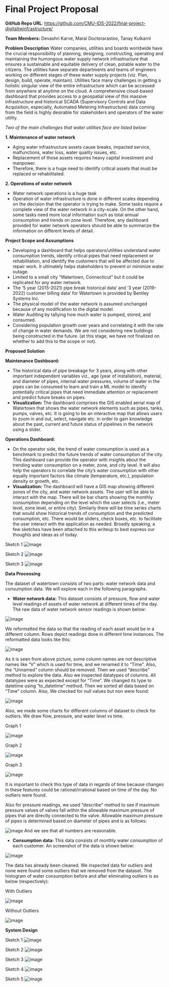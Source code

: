 # Final Project Proposal

**GitHub Repo URL**: https://github.com/CMU-IDS-2022/final-project-digitaltwinfrastructure/

**Team Members:** Devashri Karve, Maral Doctorarastoo, Tanay Kulkarni

**Problem Description**
Water companies, utilities and boards worldwide have the crucial responsibility of planning, designing, constructing, operating and maintaining the humongous water supply network infrastructure that ensures a sustainable and equitable delivery of clean, potable water to the citizens. The utilities have separate departments and teams of engineers working on different stages of these water supply projects (viz. Plan, design, build, operate, maintain). Utilities face many challenges in getting a holistic singular view of the entire infrastructure which can be accessed from anywhere at anytime on the cloud. A comprehensive cloud-based dashboard that provides access to a geospatial view of this massive infrastructure and historical SCADA (Supervisory Controls and Data Acquisition, especially, Automated Metering Infrastructure) data coming from the field is highly desirable for stakeholders and operators of the water utility.

*Two of the main challenges that water utilities face are listed below:*

**1. Maintenance of water network**
- Aging water infrastructure assets cause breaks, impacted service, malfunctions, water loss, water quality issues, etc.
- Replacement of those assets requires heavy capital investment and manpower.
- Therefore, there is a huge need to identify critical assets that must be replaced or rehabilitated.

**2. Operations of water network**
- Water network operations is a huge task
- Operation of water infrastructure is done in different scales depending on the decision that the operator is trying to make. Some tasks require a complete view of the water network in a city-scale. On the other hand, some tasks need more local information such as total annual consumption and trends on zone level. Therefore, any dashboard provided for water network operators should be able to summarize the information on different levels of detail.

**Project Scope and Assumptions**
- Developing a dashboard that helps operators/utilities understand water consumption trends, identify critical pipes that need replacement or rehabilitation, and identify the customers that will be affected due to repair work.  It ultimately helps stakeholders to prevent or minimize water outage.
- Limited to a small city “Watertown, Connecticut” but it could be replicated for any water network.
- The ‘5 year (2015-2021) pipe break historical data’ and ‘3 year (2019-2022) customer billing data’ for Watertown is provided by Bentley Systems Inc. 
- The physical model of the water network is assumed unchanged because of any modification to the digital model. 
- Water Auditing by tallying how much water is pumped, stored, and consumed. 
- Considering population growth over years and correlating it with the rate of change in water demands. We are not considering new buildings being constructed in the future. (at this stage, we have not finalized on whether to add this to the scope or not).

**Proposed Solution**

**Maintenance Dashboard:**
- The historical data of pipe breakage for 3 years, along with other important independent variables viz., age (year of installation), material, and diameter of pipes, internal water pressures, volume of water in the pipes can be consumed to learn and train a ML model to identify potentially critical pipes that need immediate attention or replacement and predict future breaks on pipes. 
- **Visualization:** The dashboard comprises the GIS enabled aerial map of Watertown that shows the water network elements such as pipes, tanks, pumps, valves, etc. It is going to be an interactive map that allows users to zoom in and out, select, navigate etc. in order to gain knowledge about the past, current and future status of pipelines in the network using a slider. 

**Operations Dashboard:**
- On the operator side, the trend of water consumption is used as a benchmark to predict the future trends of water consumption of the city. This dashboard can provide the operator with insights about the trending water consumption on a meter, zone, and city level. It will also help the operators to correlate the city’s water consumption with other equally important factors like climate (temperature, etc.), population density or growth, etc.
- **Visualization:** The dashboard will have a GIS map showing different zones of the city, and water network assets. The user will be able to interact with the map. There will be bar charts showing the monthly consumption depending on the level which the user selects (i.e., meter level, zone level, or entire city). Similarly there will be time series charts that would show historical trends of consumption and the predicted consumption, etc. There would be sliders, check boxes, etc. to facilitate the user interact with the application as needed. Broadly speaking, a few sketches have been attached to this writeup to best express our thoughts and ideas as of today.

Sketch 1
![image](https://github.com/CMU-IDS-2022/final-project-digitaltwinfrastructure/blob/12e280a92d0c346b5a4f7a6c21d0427d4829a51a/DraftSketch_1.jpeg)

Sketch 2
![image](https://github.com/CMU-IDS-2022/final-project-digitaltwinfrastructure/blob/40662ec9d13dacd70164afd64ec3aa911efbb6d1/DraftSketch_2.jpeg)

Sketch 3
![image](https://github.com/CMU-IDS-2022/final-project-digitaltwinfrastructure/blob/40662ec9d13dacd70164afd64ec3aa911efbb6d1/DraftSketch_3.jpeg)

**Data Processing**

The dataset of watertown consists of two parts: water network data and consumption data. We will explore each in the following paragraphs.

- **Water network data:** This dataset consists of pressure, flow and water level readings of assets of water network at different times of the day. 
The raw data of water network sensor readings is shown below:

![image](https://github.com/CMU-IDS-2022/final-project-digitaltwinfrastructure/blob/main/raw_data.png)

We reformatted the data so that the reading of each asset would be in a different column. Rows depict readings done in different time instances. The reformatted 
data looks like this:

![image](https://github.com/CMU-IDS-2022/final-project-digitaltwinfrastructure/blob/main/reformatted.png)

As it is seen from above picture, some column names are not descriptive names like “V” which is used for time, and we renamed it to “Time”. Also, the “Unnamed” column should be removed. 
Then we used “describe” method to explore the data. Also we inspected datatypes of columns. All datatypes were as expected except for “Time”. We changed its type to datetime using “to_datetime” method. Then we sorted all data based on “Time” column. 
Also, We checked for null values but non were found:

![image](https://github.com/CMU-IDS-2022/final-project-digitaltwinfrastructure/blob/main/null.PNG)

Also, we made some charts for different columns of dataset to check for outliers. We draw flow, pressure, and water level vs time. 

Graph 1

![image](https://github.com/CMU-IDS-2022/final-project-digitaltwinfrastructure/blob/01f13c207f95418f14a22725d04122e5f4d7cc90/WhatsApp%20Image%202022-04-15%20at%2010.02.30%20PM.jpeg)

Graph 2

![image](https://github.com/CMU-IDS-2022/final-project-digitaltwinfrastructure/blob/01f13c207f95418f14a22725d04122e5f4d7cc90/WhatsApp%20Image%202022-04-15%20at%2010.02.31%20PM%20(1).jpeg)

Graph 3

![image](https://github.com/CMU-IDS-2022/final-project-digitaltwinfrastructure/blob/01f13c207f95418f14a22725d04122e5f4d7cc90/WhatsApp%20Image%202022-04-15%20at%2010.02.31%20PM.jpeg)

It is important to check this type of data in regards of time because changes in these features could be rational/irrational based on time of the day. No outliers were found.

Also for pressure readings, we used “describe” method to see if maximum pressure values of valves fall within the allowable maximum pressure of pipes that are directly connected to the valve. Allowable maximum pressure of pipes is determined based on diameter of pipes and is as follows:

![image](https://github.com/CMU-IDS-2022/final-project-digitaltwinfrastructure/blob/main/table.png)
And we see that all numbers are reasonable.

- **Consumption data:** This data consists of monthly water consumption of each customer. An screenshot of the data is shown below:

![image](https://github.com/CMU-IDS-2022/final-project-digitaltwinfrastructure/blob/main/Bill.jpeg)

The data has already been cleaned. We inspected data for outliers and none were found some outliers that we removed from the dataset. The histogram of water consumption before and after eliminating outliers is as below (respectively):

With Outliers

![image](https://github.com/CMU-IDS-2022/final-project-digitaltwinfrastructure/blob/main/Bill_before.png)

Without Outliers

![image](https://github.com/CMU-IDS-2022/final-project-digitaltwinfrastructure/blob/main/bill_after.png)


**System Design**

Sketch 1
![image](https://github.com/CMU-IDS-2022/final-project-digitaltwinfrastructure/blob/6f906941a56d225ca8b6d469bbde6d0c83e25e9d/WhatsApp%20Image%202022-04-15%20at%209.42.36%20PM%20(1).jpeg)

Sketch 2
![image](https://github.com/CMU-IDS-2022/final-project-digitaltwinfrastructure/blob/6f906941a56d225ca8b6d469bbde6d0c83e25e9d/WhatsApp%20Image%202022-04-15%20at%209.42.36%20PM.jpeg)

Sketch 3
![image](https://github.com/CMU-IDS-2022/final-project-digitaltwinfrastructure/blob/6f906941a56d225ca8b6d469bbde6d0c83e25e9d/WhatsApp%20Image%202022-04-15%20at%209.42.26%20PM.jpeg)

Sketch 4
![image](https://github.com/CMU-IDS-2022/final-project-digitaltwinfrastructure/blob/6f906941a56d225ca8b6d469bbde6d0c83e25e9d/WhatsApp%20Image%202022-04-15%20at%209.42.32%20PM.jpeg)

Sketch 5
![image](https://github.com/CMU-IDS-2022/final-project-digitaltwinfrastructure/blob/6f906941a56d225ca8b6d469bbde6d0c83e25e9d/WhatsApp%20Image%202022-04-15%20at%209.42.24%20PM.jpeg)


